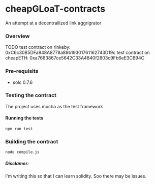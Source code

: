 # cheapGLoaT-contracts

An attempt at a decentrailized link aggrigrator

### Overview
TODO
test contract on rinkeby: 0xC6c30B5DFa848A8778a89b19301761162743D19c
test contract on cheapETH: 0xa7663867ce5642C33A4840f2803c9Fb6eE3CB94C

### Pre-requisits
* solc 0.7.6


### Testing the contract
The project uses mocha as the test framework

#### Running the tests
```
npm run test
```

### Building the contract
```
node compile.js
```



##### Disclamer:
I'm writing this so that I can learn solidity. Soo there may be issues.